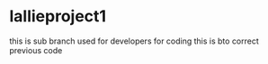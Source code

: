 # lallieproject1
this is sub branch used for developers for coding
this is bto correct previous code
